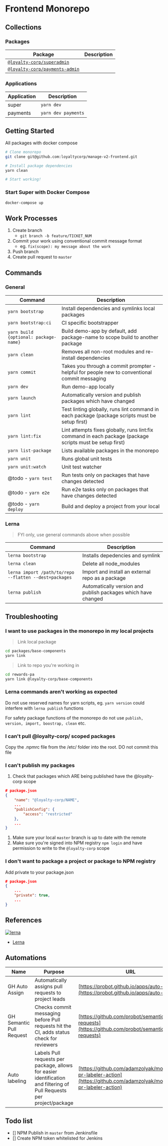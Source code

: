 # Frontend Monorepo

## Collections

### Packages

| Package                                              | Description |
| ---------------------------------------------------- | ----------- |
| [`@loyalty-corp/superadmin`](/packages/super)        |             |
| [`@loyalty-corp/payments-admin`](/packages/payments) |             |

### Applications

| Application | Description         |
| ----------- | ------------------- |
| super       | `yarn dev`          |
| payments    | `yarn dev payments` |

## Getting Started

All packages with docker compose

```bash
# Clone monorepo
git clone git@github.com:loyaltycorp/manage-v2-frontend.git

# Install package dependencies
yarn clean

# Start working!
```

### Start Super with Docker Compose

```bash
docker-compose up
```

## Work Processes

1. Create branch
   - `git branch -b feature/TICKET_NUM`
2. Commit your work using conventional commit message format
   - eg. `fix(scope): my message about the work`
3. Push branch
4. Create pull request to `master`

## Commands

### General

| Command | Description |
| --- | --- |
| `yarn bootstrap` | Install dependencies and symlinks local packages |
| `yarn bootstrap:ci` | CI specific bootstrapper |
| `yarn build {optional: package-name}` | Build demo-app by default, add package-name to scope build to another package |
| `yarn clean` | Removes all non-root modules and re-install dependencies |
| `yarn commit` | Takes you through a commit prompter - helpful for people new to conventional commit messaging |
| `yarn dev` | Run demo-app locally |
| `yarn launch` | Automatically version and publish packages which have changed |
| `yarn lint` | Test linting globally, runs lint command in each package (package scripts must be setup first) |
| `yarn lint:fix` | Lint attempts fixes globally, runs lint:fix command in each package (package scripts must be setup first) |
| `yarn list-package` | Lists available packages in the monorepo |
| `yarn unit` | Runs global unit tests |
| `yarn unit:watch` | Unit test watcher |
| @todo - `yarn test` | Run tests only on packages that have changes detected |
| @todo - `yarn e2e` | Run e2e tasks only on packages that have changes detected |
| @todo - `yarn deploy` | Build and deploy a project from your local |

### Lerna

> FYI only, use general commands above when possible

| Command | Description |
| --- | --- |
| `lerna bootstrap` | Installs depedencies and symlink |
| `lerna clean` | Delete all node_modules |
| `lerna import /path/to/repo --flatten --dest=packages` | Import and install an external repo as a package |
| `lerna publish` | Automatically version and publish packages which have changed |

## Troubleshooting

### I want to use packages in the monorepo in my local projects

> Link local package

```bash
cd packages/base-components
yarn link
```

> Link to repo you're working in

```bash
cd rewards-pa
yarn link @loyalty-corp/base-components
```

### Lerna commands aren't working as expected

Do not use reserved names for yarn scripts, eg. `yarn version` could interfere with `lerna publish` functions

For safety package functions of the monorepo do not use `publish, version, import, boostrap, clean` etc.

### I can't pull @loyalty-corp/ scoped packages

Copy the .npmrc file from the /etc/ folder into the root. DO not commit this file

### I can't publish my packages

1. Check that packages which ARE being published have the @loyalty-corp scope

```json
# package.json
{
    "name": "@loyalty-corp/NAME",
    ...
    "publishConfig": {
        "access": "restricted"
    },
    ...
}
```

1. Make sure your local `master` branch is up to date with the remote
1. Make sure you're signed into NPM registry `npm login` and have permission to write to the `@loyalty-corp` scope

### I don't want to package a project or package to NPM registry

Add private to your package.json

```json
# package.json
{
    ...
    "private": true,
    ...
}
```

## References

[![lerna](https://img.shields.io/badge/maintained%20with-lerna-cc00ff.svg)](https://lernajs.io/)

- [Lerna](https://github.com/lerna/lerna)

## Automations

| Name | Purpose | URL |
| --- | --- | --- |
| GH Auto Assign | Automatically assigns pull requests to project leads | [https://probot.github.io/apps/auto-assign/](https://probot.github.io/apps/auto-assign/) |
| GH Semantic Pull Request | Checks commit messaging before Pull requests hit the CI, adds status check for reviewers | [https://github.com/probot/semantic-pull-requests](https://github.com/probot/semantic-pull-requests) |
| Auto labeling | Labels Pull requests per package, allows for easier identification and filtering of Pull Requests per project/package | [https://github.com/adamzolyak/monorepo-pr-labeler-action](https://github.com/adamzolyak/monorepo-pr-labeler-action) |

## Todo list

- [] NPM Publish in `master` from Jenkinsfile
- [] Create NPM token whitelisted for Jenkins

